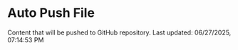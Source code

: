# Auto Push File

Content that will be pushed to GitHub repository.
Last updated: 06/27/2025, 07:14:53 PM
